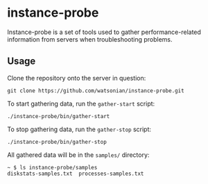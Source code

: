 # instance-probe

Instance-probe is a set of tools used to gather performance-related information
from servers when troubleshooting problems.

## Usage

Clone the repository onto the server in question:

```
git clone https://github.com/watsonian/instance-probe.git
```

To start gathering data, run the `gather-start` script:

```
./instance-probe/bin/gather-start
```

To stop gathering data, run the `gather-stop` script:

```
./instance-probe/bin/gather-stop
```

All gathered data will be in the `samples/` directory:

```
~ $ ls instance-probe/samples
diskstats-samples.txt  processes-samples.txt
```
